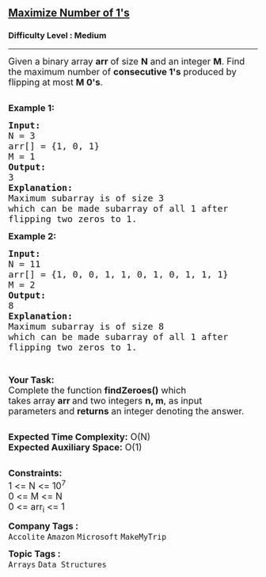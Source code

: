 <h2><a href="https://practice.geeksforgeeks.org/problems/maximize-number-of-1s0905/1?page=9&status[]=unsolved&sortBy=submissions">Maximize Number of 1's</a></h2><h3>Difficulty Level : Medium</h3><hr><div class="problems_problem_content__Xm_eO"><p><span style="font-size:18px">Given a binary array <strong>arr</strong> of size <strong>N</strong> and an integer <strong>M</strong>. Find the maximum number of <strong>consecutive 1's</strong> produced by flipping at most <strong>M 0's</strong>.</span><br>
&nbsp;</p>

<p><span style="font-size:18px"><strong>Example 1:</strong></span></p>

<pre><span style="font-size:18px"><strong>Input:
</strong>N = 3
arr[] = {1, 0, 1}
M = 1
<strong>Output:</strong>
3
<strong>Explanation:</strong>
Maximum subarray is of size 3
which can be made subarray of all 1 after
flipping two zeros to 1.</span></pre>

<p><span style="font-size:18px"><strong>Example 2:</strong></span></p>

<pre><span style="font-size:18px"><strong>Input:
</strong>N = 11
arr[] = {1, 0, 0, 1, 1, 0, 1, 0, 1, 1, 1}
M = 2
<strong>Output:</strong>
8
<strong>Explanation:</strong>
Maximum subarray is of size 8
which can be made subarray of all 1 after
flipping two zeros to 1.
</span></pre>

<p>&nbsp;</p>

<p><span style="font-size:18px"><strong>Your Task:</strong><br>
Complete the function <strong>findZeroes()</strong>&nbsp;which takes&nbsp;array&nbsp;<strong>arr&nbsp;</strong>and two integers&nbsp;<strong>n, m</strong>,&nbsp;as input parameters&nbsp;and <strong>returns</strong> an integer denoting the answer. </span><br>
&nbsp;</p>

<p><span style="font-size:18px"><strong>Expected Time Complexity:</strong>&nbsp;O(N)<br>
<strong>Expected Auxiliary Space:</strong>&nbsp;O(1)</span><br>
&nbsp;</p>

<p><span style="font-size:18px"><strong>Constraints:</strong><br>
1 &lt;= N &lt;= 10<sup>7</sup><br>
0 &lt;= M &lt;= N<br>
0 &lt;= arr<sub>i</sub> &lt;= 1</span></p>
</div><p><span style=font-size:18px><strong>Company Tags : </strong><br><code>Accolite</code>&nbsp;<code>Amazon</code>&nbsp;<code>Microsoft</code>&nbsp;<code>MakeMyTrip</code>&nbsp;<br><p><span style=font-size:18px><strong>Topic Tags : </strong><br><code>Arrays</code>&nbsp;<code>Data Structures</code>&nbsp;